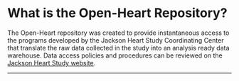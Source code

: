 # What is the Open-Heart Repository?
The Open-Heart repository was created to provide instantaneous access to the programs developed by the Jackson Heart Study Coordinating Center that translate the raw data collected in the study into an analysis ready data warehouse. Data access policies and procedures can be reviewed on the [Jackson Heart Study website](https://www.jacksonheartstudy.org/Research/Study-Data/Data-Access).

---
